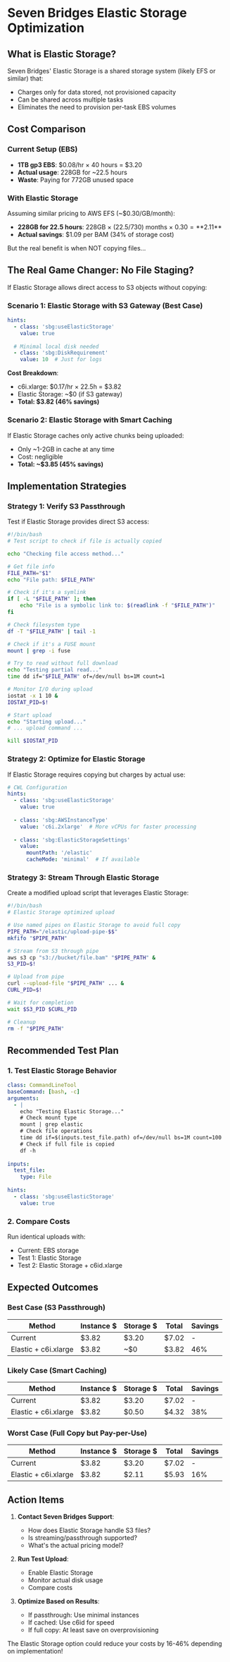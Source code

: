 # Seven Bridges Elastic Storage Optimization

## What is Elastic Storage?

Seven Bridges' Elastic Storage is a shared storage system (likely EFS or similar) that:
- Charges only for data stored, not provisioned capacity
- Can be shared across multiple tasks
- Eliminates the need to provision per-task EBS volumes

## Cost Comparison

### Current Setup (EBS)
- **1TB gp3 EBS**: $0.08/hr × 40 hours = $3.20
- **Actual usage**: 228GB for ~22.5 hours
- **Waste**: Paying for 772GB unused space

### With Elastic Storage
Assuming similar pricing to AWS EFS (~$0.30/GB/month):
- **228GB for 22.5 hours**: 228GB × (22.5/730) months × $0.30 = **$2.11**
- **Actual savings**: $1.09 per BAM (34% of storage cost)

But the real benefit is when NOT copying files...

## The Real Game Changer: No File Staging?

If Elastic Storage allows direct access to S3 objects without copying:

### Scenario 1: Elastic Storage with S3 Gateway (Best Case)
```yaml
hints:
  - class: 'sbg:useElasticStorage'
    value: true
  
  # Minimal local disk needed
  - class: 'sbg:DiskRequirement'
    value: 10  # Just for logs
```

**Cost Breakdown**:
- c6i.xlarge: $0.17/hr × 22.5h = $3.82
- Elastic Storage: ~$0 (if S3 gateway)
- **Total: $3.82 (46% savings)**

### Scenario 2: Elastic Storage with Smart Caching
If Elastic Storage caches only active chunks being uploaded:
- Only ~1-2GB in cache at any time
- Cost: negligible
- **Total: ~$3.85 (45% savings)**

## Implementation Strategies

### Strategy 1: Verify S3 Passthrough
Test if Elastic Storage provides direct S3 access:

```bash
#!/bin/bash
# Test script to check if file is actually copied

echo "Checking file access method..."

# Get file info
FILE_PATH="$1"
echo "File path: $FILE_PATH"

# Check if it's a symlink
if [ -L "$FILE_PATH" ]; then
    echo "File is a symbolic link to: $(readlink -f "$FILE_PATH")"
fi

# Check filesystem type
df -T "$FILE_PATH" | tail -1

# Check if it's a FUSE mount
mount | grep -i fuse

# Try to read without full download
echo "Testing partial read..."
time dd if="$FILE_PATH" of=/dev/null bs=1M count=1

# Monitor I/O during upload
iostat -x 1 10 &
IOSTAT_PID=$!

# Start upload
echo "Starting upload..."
# ... upload command ...

kill $IOSTAT_PID
```

### Strategy 2: Optimize for Elastic Storage

If Elastic Storage requires copying but charges by actual use:

```yaml
# CWL Configuration
hints:
  - class: 'sbg:useElasticStorage'
    value: true
  
  - class: 'sbg:AWSInstanceType'
    value: 'c6i.2xlarge'  # More vCPUs for faster processing
  
  - class: 'sbg:ElasticStorageSettings'
    value:
      mountPath: '/elastic'
      cacheMode: 'minimal'  # If available
```

### Strategy 3: Stream Through Elastic Storage

Create a modified upload script that leverages Elastic Storage:

```bash
#!/bin/bash
# Elastic Storage optimized upload

# Use named pipes on Elastic Storage to avoid full copy
PIPE_PATH="/elastic/upload-pipe-$$"
mkfifo "$PIPE_PATH"

# Stream from S3 through pipe
aws s3 cp "s3://bucket/file.bam" "$PIPE_PATH" &
S3_PID=$!

# Upload from pipe
curl --upload-file "$PIPE_PATH" ... &
CURL_PID=$!

# Wait for completion
wait $S3_PID $CURL_PID

# Cleanup
rm -f "$PIPE_PATH"
```

## Recommended Test Plan

### 1. Test Elastic Storage Behavior
```yaml
class: CommandLineTool
baseCommand: [bash, -c]
arguments:
  - |
    echo "Testing Elastic Storage..."
    # Check mount type
    mount | grep elastic
    # Check file operations
    time dd if=$(inputs.test_file.path) of=/dev/null bs=1M count=100
    # Check if full file is copied
    df -h
    
inputs:
  test_file:
    type: File
    
hints:
  - class: 'sbg:useElasticStorage'
    value: true
```

### 2. Compare Costs
Run identical uploads with:
- Current: EBS storage
- Test 1: Elastic Storage
- Test 2: Elastic Storage + c6id.xlarge

## Expected Outcomes

### Best Case (S3 Passthrough)
| Method | Instance $ | Storage $ | Total | Savings |
|--------|------------|-----------|-------|---------|
| Current | $3.82 | $3.20 | $7.02 | - |
| Elastic + c6i.xlarge | $3.82 | ~$0 | $3.82 | 46% |

### Likely Case (Smart Caching)
| Method | Instance $ | Storage $ | Total | Savings |
|--------|------------|-----------|-------|---------|
| Current | $3.82 | $3.20 | $7.02 | - |
| Elastic + c6i.xlarge | $3.82 | $0.50 | $4.32 | 38% |

### Worst Case (Full Copy but Pay-per-Use)
| Method | Instance $ | Storage $ | Total | Savings |
|--------|------------|-----------|-------|---------|
| Current | $3.82 | $3.20 | $7.02 | - |
| Elastic + c6i.xlarge | $3.82 | $2.11 | $5.93 | 16% |

## Action Items

1. **Contact Seven Bridges Support**:
   - How does Elastic Storage handle S3 files?
   - Is streaming/passthrough supported?
   - What's the actual pricing model?

2. **Run Test Upload**:
   - Enable Elastic Storage
   - Monitor actual disk usage
   - Compare costs

3. **Optimize Based on Results**:
   - If passthrough: Use minimal instances
   - If cached: Use c6id for speed
   - If full copy: At least save on overprovisioning

The Elastic Storage option could reduce your costs by 16-46% depending on implementation!